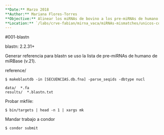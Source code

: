 ```yaml
---
**Date:** Marzo 2018
**Author:** Mariana Flores-Torres
**Objective:** Alinear los miRNAs de bovino a los pre-miRNAs de humano.
**Location:** `/labs/crve-fabian/mirna_vaca/miRNAs-mismatches/unicos-compartidos/bta-hsa/blastnBta-Hg38`
---
```


#001-blastn

blastn: 2.2.31+

Generar referencia para blastn se uso la lista de pre-miRNAs de
humano de miRBase (v.21).

reference/

```
$ makeblastdb -in [SECUENCIAS.db.fna] -parse_seqids -dbtype nucl
```

```
data/  *.fa
results/  *.blastn.txt
```


Probar mkfile:

```
$ bin/targets | head -n 1 | xargs mk
```

Mandar trabajo a condor

```
$ condor submit
```
